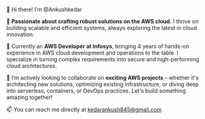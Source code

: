 👋 Hi there! I’m @Ankushkedar

👀 **Passionate about crafting robust solutions on the AWS cloud.** I thrive on building scalable and efficient systems, always exploring the latest in cloud innovation.

🌱 Currently an **AWS Developer at Infosys**, bringing 4 years of hands-on experience in AWS cloud development and operations to the table. I specialize in turning complex requirements into secure and high-performing cloud architectures.

💞️ I’m actively looking to collaborate on **exciting AWS projects** – whether it's architecting new solutions, optimizing existing infrastructure, or diving deep into serverless, containers, or DevOps practices. Let's build something amazing together!

📫 You can reach me directly at kedarankush845@gmail.com
